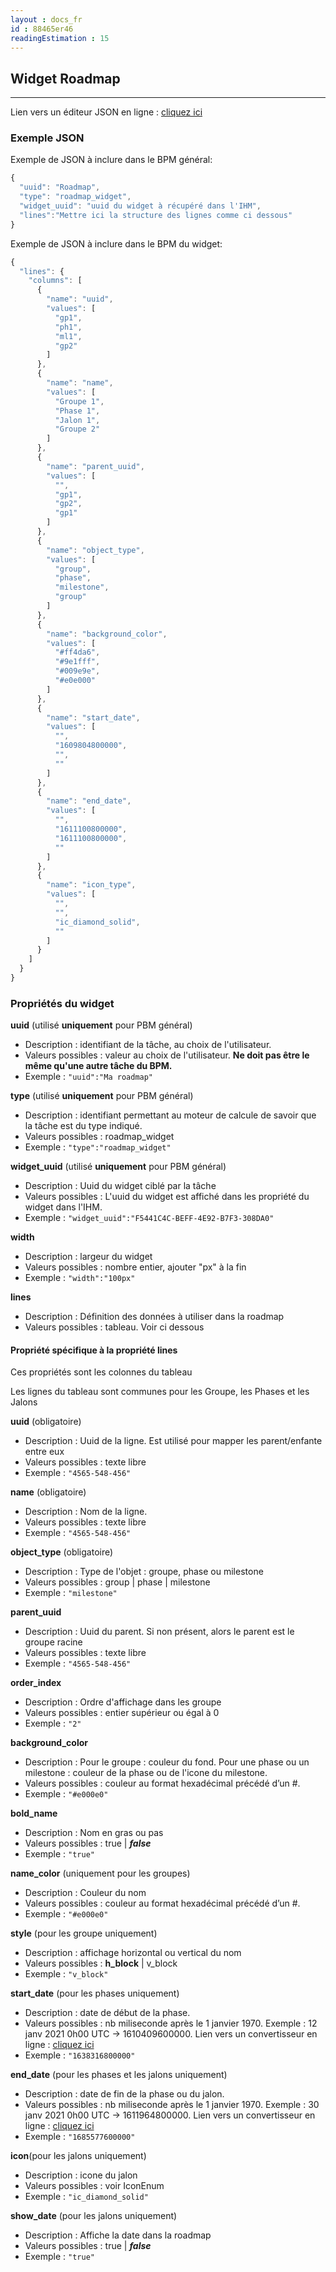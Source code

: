 ```yaml
---
layout : docs_fr
id : 88465er46
readingEstimation : 15
---
```


## Widget Roadmap
------------------------

Lien vers un éditeur JSON en ligne : [cliquez ici](https://jsoneditoronline.org) 

### Exemple JSON

Exemple de JSON à inclure dans le BPM général:

```javascript
{
  "uuid": "Roadmap",
  "type": "roadmap_widget",
  "widget_uuid": "uuid du widget à récupéré dans l'IHM",
  "lines":"Mettre ici la structure des lignes comme ci dessous"
}
```

Exemple de JSON à inclure dans le BPM du widget:

```javascript
{
  "lines": {
    "columns": [
      {
        "name": "uuid",
        "values": [
          "gp1",
          "ph1",
          "ml1",
          "gp2"
        ]
      },
      {
        "name": "name",
        "values": [
          "Groupe 1",
          "Phase 1",
          "Jalon 1",
          "Groupe 2"
        ]
      },
      {
        "name": "parent_uuid",
        "values": [
          "",
          "gp1",
          "gp2",
          "gp1"
        ]
      },
      {
        "name": "object_type",
        "values": [
          "group",
          "phase",
          "milestone",
          "group"
        ]
      },
      {
        "name": "background_color",
        "values": [
          "#ff4da6",
          "#9e1fff",
          "#009e9e",
          "#e0e000"
        ]
      },
      {
        "name": "start_date",
        "values": [
          "",
          "1609804800000",
          "",
          ""
        ]
      },
      {
        "name": "end_date",
        "values": [
          "",
          "1611100800000",
          "1611100800000",
          ""
        ]
      },
      {
        "name": "icon_type",
        "values": [
          "",
          "",
          "ic_diamond_solid",
          ""
        ]
      }
    ]
  }
}
```

### Propriétés du widget

**uuid** (utilisé **uniquement** pour PBM général) 
* Description : identifiant de la tâche, au choix de l'utilisateur.
* Valeurs possibles : valeur au choix de l'utilisateur. **Ne doit pas être le même qu'une autre tâche du BPM.**
* Exemple : ```"uuid":"Ma roadmap"```

**type** (utilisé **uniquement** pour PBM général) 
* Description : identifiant permettant au moteur de calcule de savoir que la tâche est du type indiqué.
* Valeurs possibles : roadmap_widget 
* Exemple : ```"type":"roadmap_widget"```

**widget_uuid** (utilisé **uniquement** pour PBM général) 
* Description : Uuid du widget ciblé par la tâche
* Valeurs possibles : L'uuid du widget est affiché dans les propriété du widget dans l'IHM. 
* Exemple : ```"widget_uuid":"F5441C4C-BEFF-4E92-B7F3-308DA0"```

**width**  
* Description : largeur du widget
* Valeurs possibles : nombre entier, ajouter "px" à la fin 
* Exemple : ```"width":"100px"```

**lines**
* Description : Définition des données à utiliser dans la roadmap
* Valeurs possibles : tableau. Voir ci dessous

#### Propriété spécifique à la propriété **lines**

Ces propriétés sont les colonnes du tableau

Les lignes du tableau sont communes pour les Groupe, les Phases et les Jalons

**uuid**  (obligatoire)
* Description : Uuid de la ligne. Est utilisé pour mapper les parent/enfante entre eux
* Valeurs possibles : texte libre
* Exemple : ```"4565-548-456"```

**name**  (obligatoire)
* Description : Nom de la ligne.
* Valeurs possibles : texte libre
* Exemple : ```"4565-548-456"```

**object_type** (obligatoire)
* Description : Type de l'objet : groupe, phase ou milestone
* Valeurs possibles : group \| phase \| milestone
* Exemple : ```"milestone"```

**parent_uuid**
* Description : Uuid du parent. Si non présent, alors le parent est le groupe racine
* Valeurs possibles : texte libre
* Exemple : ```"4565-548-456"```

**order_index**
* Description : Ordre d'affichage dans les groupe
* Valeurs possibles : entier supérieur ou égal à 0
* Exemple : ```"2"```

**background_color**
* Description : Pour le groupe : couleur du fond. Pour une phase ou un milestone : couleur de la phase ou de l'icone du milestone.
* Valeurs possibles : couleur au format hexadécimal précédé d’un #.
* Exemple : ```"#e000e0"```

**bold_name**
* Description : Nom en gras ou pas
* Valeurs possibles : true \| ***false***
* Exemple : ```"true"```

**name_color** (uniquement pour les groupes)
* Description : Couleur du nom
* Valeurs possibles : couleur au format hexadécimal précédé d’un #.
* Exemple : ```"#e000e0"```

**style** (pour les groupe uniquement)
* Description : affichage horizontal ou vertical du nom
* Valeurs possibles : **h_block** \| v_block
* Exemple : ```"v_block"```

**start_date** (pour les phases uniquement)
* Description : date de début de la phase.
* Valeurs possibles : nb miliseconde après le 1 janvier 1970. Exemple : 12 janv 2021 0h00 UTC -> 1610409600000. Lien vers un convertisseur en ligne : [cliquez ici](https://www.fileformat.info/tip/java/date2millis.htm) 
* Exemple : ```"1638316800000"```

**end_date** (pour les phases et les jalons uniquement)
* Description : date de fin de la phase ou du jalon.
* Valeurs possibles : nb miliseconde après le 1 janvier 1970. Exemple : 30 janv 2021 0h00 UTC -> 1611964800000. Lien vers un convertisseur en ligne : [cliquez ici](https://www.fileformat.info/tip/java/date2millis.htm) 
* Exemple : ```"1685577600000"```

**icon**(pour les jalons uniquement)
* Description : icone du jalon
* Valeurs possibles : voir IconEnum 
* Exemple : ```"ic_diamond_solid"```

**show_date** (pour les jalons uniquement)
* Description : Affiche la date dans la roadmap
* Valeurs possibles : true \| ***false***
* Exemple : ```"true"```


